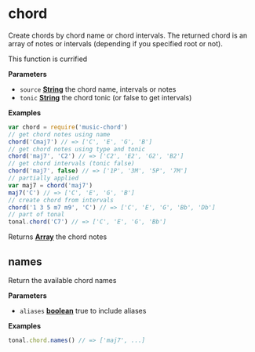 # chord

Create chords by chord name or chord intervals. The returned chord is an
array of notes or intervals (depending if you specified root or not).

This function is currified

**Parameters**

-   `source` **[String](https://developer.mozilla.org/en-US/docs/Web/JavaScript/Reference/Global_Objects/String)** the chord name, intervals or notes
-   `tonic` **[String](https://developer.mozilla.org/en-US/docs/Web/JavaScript/Reference/Global_Objects/String)** the chord tonic (or false to get intervals)

**Examples**

```javascript
var chord = require('music-chord')
// get chord notes using name
chord('Cmaj7') // => ['C', 'E', 'G', 'B']
// get chord notes using type and tonic
chord('maj7', 'C2') // => ['C2', 'E2', 'G2', 'B2']
// get chord intervals (tonic false)
chord('maj7', false) // => ['1P', '3M', '5P', '7M']
// partially applied
var maj7 = chord('maj7')
maj7('C') // => ['C', 'E', 'G', 'B']
// create chord from intervals
chord('1 3 5 m7 m9', 'C') // => ['C', 'E', 'G', 'Bb', 'Db']
// part of tonal
tonal.chord('C7') // => ['C', 'E', 'G', 'Bb']
```

Returns **[Array](https://developer.mozilla.org/en-US/docs/Web/JavaScript/Reference/Global_Objects/Array)** the chord notes

## names

Return the available chord names

**Parameters**

-   `aliases` **[boolean](https://developer.mozilla.org/en-US/docs/Web/JavaScript/Reference/Global_Objects/Boolean)** true to include aliases

**Examples**

```javascript
tonal.chord.names() // => ['maj7', ...]
```

